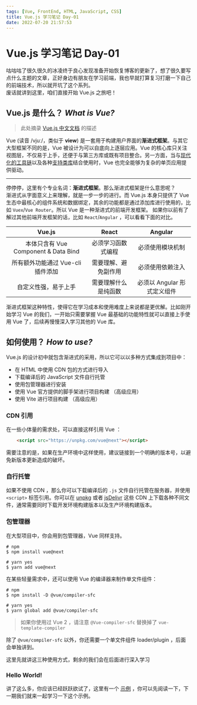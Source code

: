 ```yaml
---
tags: [Vue, FrontEnd, HTML, JavaScript, CSS]
title: Vue.js 学习笔记 Day-01   
date: 2022-07-20 21:57:53   
---
```


# Vue.js 学习笔记 Day-01
咕咕咕了很久很久的冰凌终于良心发现准备开始恢复博客的更新了，想了很久要写点什么主题的文章，正好身边有朋友在学习前端，我也早就打算复习打磨一下自己的前端技术，所以就开坑了这个系列。   
废话就讲到这里，咱们直接开始 Vue.js 之旅吧！

## Vue.js 是什么？ *What is Vue?*
> 此处摘录 [Vue.js 中文文档](https://v3.cn.vuejs.org/) 的描述     

Vue (读音 /vjuː/，类似于 **view**) 是一套用于构建用户界面的**渐进式框架**。与其它大型框架不同的是，Vue 被设计为可以自底向上逐层应用。Vue 的核心库只关注视图层，不仅易于上手，还便于与第三方库或既有项目整合。另一方面，当与[现代化的工具链](https://v3.cn.vuejs.org/guide/single-file-component.html)以及各种[支持类库](https://github.com/vuejs/awesome-vue#components--libraries)结合使用时，Vue 也完全能够为复杂的单页应用提供驱动。   

----

停停停，这里有个专业名词：**渐进式框架**。那么渐进式框架是什么意思呢？   
渐进式从字面意义上来理解，就是一步一步的进行。而 Vue.js 本身只提供了 Vue 生态中最核心的组件系统和数据绑定，其余的功能都是通过添加库进行使用的，比如 `Vuex`/`Vue Router`。所以 Vue 是一种渐进式的前端开发框架。
如果你以前有了解过其他前端开发框架的话，比如 `React`/`Angular` ，可以看看下面的对比。

|Vue.js|React|Angular|
|:-:|:-:|:-:|
|本体只含有 Vue Component & Data Bind | 必须学习函数式编程 | 必须使用模块机制 |
| 所有额外功能通过 Vue-cli 插件添加 | 需要理解、避免副作用 | 必须使用依赖注入 |
| 自定义性强，易于上手 | 需要理解什么是纯函数 | 必须以 Angular 形式定义组件 |

渐进式框架这种特性，使得它在学习成本和使用难度上来说都是更优解。比如刚开始学习 Vue 的我们，一开始只需要掌握 Vue 最基础的功能特性就可以直接上手使用 Vue 了，后续再慢慢深入学习其他的 Vue 库。

## 如何使用？ *How to use?*
Vue.js 的设计初中就包含渐进式的采用，所以它可以以多种方式集成到项目中：
- 在 HTML 中使用 CDN 包的方式进行导入
- 下载编译后的 JavaScript 文件自行托管
- 使用包管理器进行安装
- 使用 Vue 官方提供的脚手架进行项目构建 （高级应用）
- 使用 Vite 进行项目构建 （高级应用）

### CDN 引用
在一些小体量的需求处，可以直接这样引用 Vue ：
```html
	<script src="https://unpkg.com/vue@next"></script>
```
需要注意的是，如果在生产环境中这样使用，建议链接到一个明确的版本号，以避免新版本更新造成的破坏。

### 自行托管
如果不使用 CDN ，那么你可以下载编译后的 `.js` 文件自行托管在服务器，并使用`<script>` 标签引用。你可以在 [unpkg](https://unpkg.com/browse/vue@next/dist/) 或者 [jsDelivr](https://cdn.jsdelivr.net/npm/vue@next/dist/) 这些 CDN 上下载各种不同文件，通常需要同时下载开发环境构建版本以及生产环境构建版本。

### 包管理器
在大型项目中，你会用到包管理器，Vue 同样支持。
```shell
# npm
$ npm install vue@next

# yarn yes
$ yarn add vue@next
```
在某些轻量需求中，还可以使用 Vue 的编译器来制作单文件组件：
```shell
# npm
$ npm install -D @vue/compiler-sfc

# yarn yes
$ yarn global add @vue/compiler-sfc
```
> 如果你使用过 Vue 2 ，请注意 `@Vue-compiler-sfc` 替换掉了  `vue-template-compiler`

除了 `@vue/compiler-sfc` 以外，你还需要一个单文件组件 loader/plugin ，后面会单独讲到。

这里先就讲这三种使用方式，剩余的我们会在后面进行深入学习

### Hello World!
讲了这么多，你应该已经跃跃欲试了，这里有一个 [示例](https://codepen.io/team/Vue/pen/KKpRVpx) ，你可以先阅读一下，下一期我们就来一起学习一下这个示例。